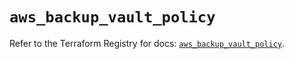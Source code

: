 # `aws_backup_vault_policy`

Refer to the Terraform Registry for docs: [`aws_backup_vault_policy`](https://registry.terraform.io/providers/hashicorp/aws/5.74.0/docs/resources/backup_vault_policy).
